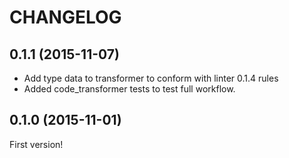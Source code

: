 # CHANGELOG
## 0.1.1 (2015-11-07)
* Add type data to transformer to conform with linter 0.1.4 rules
* Added code_transformer tests to test full workflow.

## 0.1.0 (2015-11-01)
First version!
